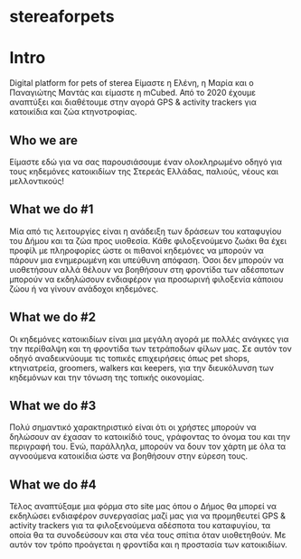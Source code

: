 # stereaforpets
# Intro
Digital platform for pets of sterea
Είμαστε η Ελένη, η Μαρία και ο Παναγιώτης Μαντάς και είμαστε η mCubed. Από το 2020 έχουμε αναπτύξει και διαθέτουμε στην αγορά GPS & activity trackers για κατοικίδια και ζώα κτηνοτροφίας.  
## Who we are
Είμαστε εδώ για να σας παρουσιάσουμε έναν ολοκληρωμένο οδηγό για τους κηδεμόνες κατοικιδίων της Στερεάς Ελλάδας, παλιούς, νέους και μελλοντικούς!
## What we do #1
Μία από τις λειτουργίες είναι η ανάδειξη των δράσεων του καταφυγίου του Δήμου και τα ζώα προς υιοθεσία. Κάθε φιλοξενούμενο ζωάκι θα έχει προφίλ με πληροφορίες ώστε οι πιθανοί κηδεμόνες να μπορούν να πάρουν μια ενημερωμένη και υπεύθυνη απόφαση. Όσοι δεν μπορούν να υιοθετήσουν αλλά θέλουν να βοηθήσουν στη φροντίδα των αδέσποτων μπορούν να εκδηλώσουν ενδιαφέρον για προσωρινή φιλοξενία κάποιου ζώου ή να γίνουν ανάδοχοι κηδεμόνες.
## What we do #2
Οι κηδεμόνες κατοικιδίων είναι μια μεγάλη αγορά με πολλές ανάγκες για την περίθαλψη και τη φροντίδα των τετράποδων φίλων μας. Σε αυτόν τον οδηγό αναδεικνύουμε τις τοπικές επιχειρήσεις όπως pet shops, κτηνιατρεία, groomers, walkers και keepers, για την διευκόλυνση των κηδεμόνων και την τόνωση της τοπικής οικονομίας. 
## What we do #3
Πολύ σημαντικό χαρακτηριστικό είναι ότι οι χρήστες μπορούν να δηλώσουν αν έχασαν το κατοικίδιό τους, γράφοντας το όνομα του και την περιγραφή του. Ενώ, παράλληλα, μπορούν να δουν τον χάρτη με όλα τα αγνοούμενα κατοικίδια ώστε να βοηθήσουν στην εύρεση τους.
## What we do #4
Τέλος αναπτύξαμε μια φόρμα στο site μας όπου ο Δήμος θα μπορεί να εκδηλώσει ενδιαφέρον συνεργασίας μαζί μας για να προμηθευτεί GPS & activity trackers για τα φιλοξενούμενα αδέσποτα του καταφυγίου, τα οποία θα τα συνοδεύσουν και στα νέα τους σπίτια όταν υιοθετηθούν. Με αυτόν τον τρόπο προάγεται η φροντίδα και η προστασία των κατοικιδίων.

